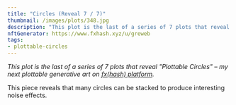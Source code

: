 ```yaml
---
title: "Circles (Reveal 7 / 7)"
thumbnail: /images/plots/348.jpg
description: "This plot is the last of a series of 7 plots that reveal 'Plottable Circles' – my next plottable generative art on fxhash"
nftGenerator: https://www.fxhash.xyz/u/greweb
tags:
- plottable-circles
---
```


*This plot is the last of a series of 7 plots that reveal "Plottable Circles" – my next plottable generative art on [fx(hash) platform](https://fxhash.xyz/u/greweb).*

This piece reveals that many circles can be stacked to produce interesting noise effects.